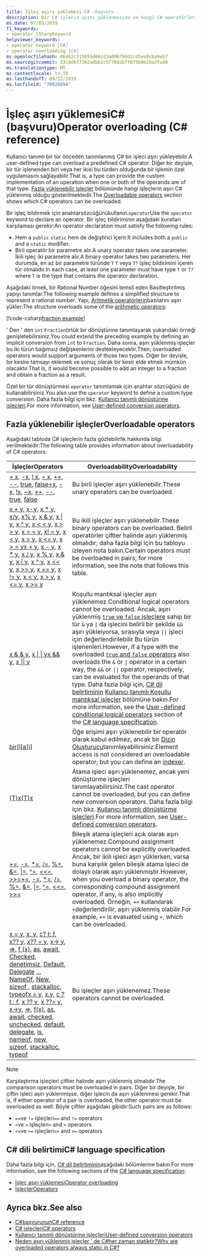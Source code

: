 ```yaml
---
title: İşleç aşırı yüklemesi C# -başvuru
description: Bir C# işlecin aşırı yüklenmesine ve hangi C# operatörlerin aşırı yüklenebilir olduğunu öğrenin.
ms.date: 07/05/2019
f1_keywords:
- operator_CSharpKeyword
helpviewer_keywords:
- operator keyword [C#]
- operator overloading [C#]
ms.openlocfilehash: 06d62c215055d66cd3a89b794d2cd5ee8cba9eb7
ms.sourcegitcommit: 33c8d6f7342a4bb2c577842b7f075b0e20a2fa40
ms.translationtype: MT
ms.contentlocale: tr-TR
ms.lasthandoff: 09/12/2019
ms.locfileid: "70924694"
---
```

# <a name="operator-overloading-c-reference"></a><span data-ttu-id="c67a0-103">İşleç aşırı yüklemesiC# (başvuru)</span><span class="sxs-lookup"><span data-stu-id="c67a0-103">Operator overloading (C# reference)</span></span>

<span data-ttu-id="c67a0-104">Kullanıcı tanımlı bir tür önceden tanımlanmış C# bir işleci aşırı yükleyebilir.</span><span class="sxs-lookup"><span data-stu-id="c67a0-104">A user-defined type can overload a predefined C# operator.</span></span> <span data-ttu-id="c67a0-105">Diğer bir deyişle, bir tür işlenenden biri veya her ikisi bu türden olduğunda bir işlemin özel uygulamasını sağlayabilir.</span><span class="sxs-lookup"><span data-stu-id="c67a0-105">That is, a type can provide the custom implementation of an operation when one or both of the operands are of that type.</span></span> <span data-ttu-id="c67a0-106">[Fazla yüklenebilir işleçler](#overloadable-operators) bölümünde hangi işleçlerin aşırı C# yüklenmiş olduğu gösterilmektedir.</span><span class="sxs-lookup"><span data-stu-id="c67a0-106">The [Overloadable operators](#overloadable-operators) section shows which C# operators can be overloaded.</span></span>

<span data-ttu-id="c67a0-107">Bir işleç bildirmek için anahtarsözcüğünükullanın.`operator`</span><span class="sxs-lookup"><span data-stu-id="c67a0-107">Use the `operator` keyword to declare an operator.</span></span> <span data-ttu-id="c67a0-108">Bir işleç bildiriminin aşağıdaki kuralları karşılaması gerekir:</span><span class="sxs-lookup"><span data-stu-id="c67a0-108">An operator declaration must satisfy the following rules:</span></span>

- <span data-ttu-id="c67a0-109">Hem a `public` `static` hem de değiştirici içerir.</span><span class="sxs-lookup"><span data-stu-id="c67a0-109">It includes both a `public` and a `static` modifier.</span></span>
- <span data-ttu-id="c67a0-110">Birli operatör bir parametre alır.</span><span class="sxs-lookup"><span data-stu-id="c67a0-110">A unary operator takes one parameter.</span></span> <span data-ttu-id="c67a0-111">İkili işleç iki parametre alır.</span><span class="sxs-lookup"><span data-stu-id="c67a0-111">A binary operator takes two parameters.</span></span> <span data-ttu-id="c67a0-112">Her durumda, en az bir parametre türünde `T` `T` veya `T?` işleç bildirimini içeren tür olmalıdır.</span><span class="sxs-lookup"><span data-stu-id="c67a0-112">In each case, at least one parameter must have type `T` or `T?` where `T` is the type that contains the operator declaration.</span></span>

<span data-ttu-id="c67a0-113">Aşağıdaki örnek, bir Rational Number öğesini temsil eden Basitleştirilmiş yapıyı tanımlar.</span><span class="sxs-lookup"><span data-stu-id="c67a0-113">The following example defines a simplified structure to represent a rational number.</span></span> <span data-ttu-id="c67a0-114">Yapı, [Aritmetik operatörlerin](arithmetic-operators.md)bazılarını aşırı yükler:</span><span class="sxs-lookup"><span data-stu-id="c67a0-114">The structure overloads some of the [arithmetic operators](arithmetic-operators.md):</span></span>

[!code-csharp[fraction example](~/samples/csharp/language-reference/operators/OperatorOverloading.cs)]

<span data-ttu-id="c67a0-115">' Den ' den `int` `Fraction`örtük bir dönüştürme tanımlayarak yukarıdaki örneği genişletebilirsiniz.</span><span class="sxs-lookup"><span data-stu-id="c67a0-115">You could extend the preceding example by defining an implicit conversion from `int` to `Fraction`.</span></span> <span data-ttu-id="c67a0-116">Daha sonra, aşırı yüklenmiş işleçler bu iki türün bağımsız değişkenlerini destekleyecektir.</span><span class="sxs-lookup"><span data-stu-id="c67a0-116">Then, overloaded operators would support arguments of those two types.</span></span> <span data-ttu-id="c67a0-117">Diğer bir deyişle, bir kesire tamsayı eklemek ve sonuç olarak bir kesir elde etmek mümkün olacaktır.</span><span class="sxs-lookup"><span data-stu-id="c67a0-117">That is, it would become possible to add an integer to a fraction and obtain a fraction as a result.</span></span>

<span data-ttu-id="c67a0-118">Özel bir tür dönüştürmesi `operator` tanımlamak için anahtar sözcüğünü de kullanabilirsiniz.</span><span class="sxs-lookup"><span data-stu-id="c67a0-118">You also use the `operator` keyword to define a custom type conversion.</span></span> <span data-ttu-id="c67a0-119">Daha fazla bilgi için bkz. [Kullanıcı tanımlı dönüştürme işleçleri](user-defined-conversion-operators.md).</span><span class="sxs-lookup"><span data-stu-id="c67a0-119">For more information, see [User-defined conversion operators](user-defined-conversion-operators.md).</span></span>

## <a name="overloadable-operators"></a><span data-ttu-id="c67a0-120">Fazla yüklenebilir işleçler</span><span class="sxs-lookup"><span data-stu-id="c67a0-120">Overloadable operators</span></span>

<span data-ttu-id="c67a0-121">Aşağıdaki tabloda C# işleçlerin fazla gözlebilirlik hakkında bilgi verilmektedir:</span><span class="sxs-lookup"><span data-stu-id="c67a0-121">The following table provides information about overloadability of C# operators:</span></span>

| <span data-ttu-id="c67a0-122">İşleçler</span><span class="sxs-lookup"><span data-stu-id="c67a0-122">Operators</span></span> | <span data-ttu-id="c67a0-123">Overloadability</span><span class="sxs-lookup"><span data-stu-id="c67a0-123">Overloadability</span></span> |
| --------- | --------------- |
|<span data-ttu-id="c67a0-124">[+ x](arithmetic-operators.md#unary-plus-and-minus-operators), [-x](arithmetic-operators.md#unary-plus-and-minus-operators), [! x](boolean-logical-operators.md#logical-negation-operator-), [~ x](bitwise-and-shift-operators.md#bitwise-complement-operator-), [++](arithmetic-operators.md#increment-operator-), [--](arithmetic-operators.md#decrement-operator---), [true](true-false-operators.md), [false](true-false-operators.md)</span><span class="sxs-lookup"><span data-stu-id="c67a0-124">[+x](arithmetic-operators.md#unary-plus-and-minus-operators), [-x](arithmetic-operators.md#unary-plus-and-minus-operators), [!x](boolean-logical-operators.md#logical-negation-operator-), [~x](bitwise-and-shift-operators.md#bitwise-complement-operator-), [++](arithmetic-operators.md#increment-operator-), [--](arithmetic-operators.md#decrement-operator---), [true](true-false-operators.md), [false](true-false-operators.md)</span></span>|<span data-ttu-id="c67a0-125">Bu birli işleçler aşırı yüklenebilir.</span><span class="sxs-lookup"><span data-stu-id="c67a0-125">These unary operators can be overloaded.</span></span>|
|<span data-ttu-id="c67a0-126">[x + y](addition-operator.md), [x-y](subtraction-operator.md), [x \* y](arithmetic-operators.md#multiplication-operator-), [x/y](arithmetic-operators.md#division-operator-), [x% y](arithmetic-operators.md#remainder-operator-), [x & y](boolean-logical-operators.md#logical-and-operator-), [x &#124; y](boolean-logical-operators.md#logical-or-operator-), [x ^ y](boolean-logical-operators.md#logical-exclusive-or-operator-), [x \< \< y](bitwise-and-shift-operators.md#left-shift-operator-), [x > > y](bitwise-and-shift-operators.md#right-shift-operator-), [x = = y](equality-operators.md#equality-operator-), [x! = y](equality-operators.md#inequality-operator-), [x \< y](comparison-operators.md#less-than-operator-), [x > y](comparison-operators.md#greater-than-operator-), [x \<= y](comparison-operators.md#less-than-or-equal-operator-), [x > = y](comparison-operators.md#greater-than-or-equal-operator-)</span><span class="sxs-lookup"><span data-stu-id="c67a0-126">[x + y](addition-operator.md), [x - y](subtraction-operator.md), [x \* y](arithmetic-operators.md#multiplication-operator-), [x / y](arithmetic-operators.md#division-operator-), [x % y](arithmetic-operators.md#remainder-operator-), [x & y](boolean-logical-operators.md#logical-and-operator-), [x &#124; y](boolean-logical-operators.md#logical-or-operator-), [x ^ y](boolean-logical-operators.md#logical-exclusive-or-operator-), [x \<\< y](bitwise-and-shift-operators.md#left-shift-operator-), [x >> y](bitwise-and-shift-operators.md#right-shift-operator-), [x == y](equality-operators.md#equality-operator-), [x != y](equality-operators.md#inequality-operator-), [x \< y](comparison-operators.md#less-than-operator-), [x > y](comparison-operators.md#greater-than-operator-), [x \<= y](comparison-operators.md#less-than-or-equal-operator-), [x >= y](comparison-operators.md#greater-than-or-equal-operator-)</span></span>|<span data-ttu-id="c67a0-127">Bu ikili işleçler aşırı yüklenebilir.</span><span class="sxs-lookup"><span data-stu-id="c67a0-127">These binary operators can be overloaded.</span></span> <span data-ttu-id="c67a0-128">Belirli operatörler çiftler halinde aşırı yüklenmiş olmalıdır; daha fazla bilgi için bu tabloyu izleyen nota bakın.</span><span class="sxs-lookup"><span data-stu-id="c67a0-128">Certain operators must be overloaded in pairs; for more information, see the note that follows this table.</span></span>|
|<span data-ttu-id="c67a0-129">[x & & y](boolean-logical-operators.md#conditional-logical-and-operator-), [x &#124; &#124; y](boolean-logical-operators.md#conditional-logical-or-operator-)</span><span class="sxs-lookup"><span data-stu-id="c67a0-129">[x && y](boolean-logical-operators.md#conditional-logical-and-operator-), [x &#124;&#124; y](boolean-logical-operators.md#conditional-logical-or-operator-)</span></span>|<span data-ttu-id="c67a0-130">Koşullu mantıksal işleçler aşırı yüklenemez.</span><span class="sxs-lookup"><span data-stu-id="c67a0-130">Conditional logical operators cannot be overloaded.</span></span> <span data-ttu-id="c67a0-131">Ancak, aşırı yüklenmiş [ `true` ve `false` işleçlere](true-false-operators.md) sahip bir tür `&` ya <code>&#124;</code> da işlecini belirli bir şekilde `&&` aşırı yükleiyorsa, sırasıyla veya <code>&#124;&#124;</code> işleci için değerlendirilebilir Bu türün işlenenleri.</span><span class="sxs-lookup"><span data-stu-id="c67a0-131">However, if a type with the overloaded [`true` and `false` operators](true-false-operators.md) also overloads the `&` or <code>&#124;</code> operator in a certain way, the `&&` or <code>&#124;&#124;</code> operator, respectively, can be evaluated for the operands of that type.</span></span> <span data-ttu-id="c67a0-132">Daha fazla bilgi için, [ C# dil belirtiminin](~/_csharplang/spec/introduction.md) [Kullanıcı tanımlı Koşullu mantıksal işleçler](~/_csharplang/spec/expressions.md#user-defined-conditional-logical-operators) bölümüne bakın.</span><span class="sxs-lookup"><span data-stu-id="c67a0-132">For more information, see the [User-defined conditional logical operators](~/_csharplang/spec/expressions.md#user-defined-conditional-logical-operators) section of the [C# language specification](~/_csharplang/spec/introduction.md).</span></span>|
|[<span data-ttu-id="c67a0-133">bir&#91;i&#93;</span><span class="sxs-lookup"><span data-stu-id="c67a0-133">a&#91;i&#93;</span></span>](member-access-operators.md#indexer-operator-)|<span data-ttu-id="c67a0-134">Öğe erişimi aşırı yüklenebilir bir operatör olarak kabul edilmez, ancak bir [Dizin Oluşturucu](../../programming-guide/indexers/index.md)tanımlayabilirsiniz.</span><span class="sxs-lookup"><span data-stu-id="c67a0-134">Element access is not considered an overloadable operator, but you can define an [indexer](../../programming-guide/indexers/index.md).</span></span>|
|[<span data-ttu-id="c67a0-135">(T)x</span><span class="sxs-lookup"><span data-stu-id="c67a0-135">(T)x</span></span>](type-testing-and-cast.md#cast-operator-)|<span data-ttu-id="c67a0-136">Atama işleci aşırı yüklenemez, ancak yeni dönüştürme işleçleri tanımlayabilirsiniz.</span><span class="sxs-lookup"><span data-stu-id="c67a0-136">The cast operator cannot be overloaded, but you can define new conversion operators.</span></span> <span data-ttu-id="c67a0-137">Daha fazla bilgi için bkz. [Kullanıcı tanımlı dönüştürme işleçleri](user-defined-conversion-operators.md).</span><span class="sxs-lookup"><span data-stu-id="c67a0-137">For more information, see [User-defined conversion operators](user-defined-conversion-operators.md).</span></span>|
|<span data-ttu-id="c67a0-138">[+=](arithmetic-operators.md#compound-assignment), [-=](arithmetic-operators.md#compound-assignment), [\*=](arithmetic-operators.md#compound-assignment), [/=](arithmetic-operators.md#compound-assignment), [%=](arithmetic-operators.md#compound-assignment), [&=](boolean-logical-operators.md#compound-assignment), [&#124;=](boolean-logical-operators.md#compound-assignment), [^=](boolean-logical-operators.md#compound-assignment), [\<\<=](bitwise-and-shift-operators.md#compound-assignment), [>>=](bitwise-and-shift-operators.md#compound-assignment)</span><span class="sxs-lookup"><span data-stu-id="c67a0-138">[+=](arithmetic-operators.md#compound-assignment), [-=](arithmetic-operators.md#compound-assignment), [\*=](arithmetic-operators.md#compound-assignment), [/=](arithmetic-operators.md#compound-assignment), [%=](arithmetic-operators.md#compound-assignment), [&=](boolean-logical-operators.md#compound-assignment), [&#124;=](boolean-logical-operators.md#compound-assignment), [^=](boolean-logical-operators.md#compound-assignment), [\<\<=](bitwise-and-shift-operators.md#compound-assignment), [>>=](bitwise-and-shift-operators.md#compound-assignment)</span></span>|<span data-ttu-id="c67a0-139">Bileşik atama işleçleri açık olarak aşırı yüklenemez.</span><span class="sxs-lookup"><span data-stu-id="c67a0-139">Compound assignment operators cannot be explicitly overloaded.</span></span> <span data-ttu-id="c67a0-140">Ancak, bir ikili işleci aşırı yüklerken, varsa buna karşılık gelen bileşik atama işleci de dolaylı olarak aşırı yüklenmiştir.</span><span class="sxs-lookup"><span data-stu-id="c67a0-140">However, when you overload a binary operator, the corresponding compound assignment operator, if any, is also implicitly overloaded.</span></span> <span data-ttu-id="c67a0-141">Örneğin, `+=` kullanılarak `+`değerlendirilir, aşırı yüklenmiş olabilir.</span><span class="sxs-lookup"><span data-stu-id="c67a0-141">For example, `+=` is evaluated using `+`, which can be overloaded.</span></span>|
|<span data-ttu-id="c67a0-142">[x = y](assignment-operator.md), [x. y](member-access-operators.md#member-access-operator-), [c? t: f](conditional-operator.md), [x?? y](null-coalescing-operator.md), [x?? = y](null-coalescing-operator.md), [x-> y](pointer-related-operators.md#pointer-member-access-operator--), [=>](lambda-operator.md), [f (x)](member-access-operators.md#invocation-operator-), [as](type-testing-and-cast.md#as-operator), [await](await.md), [Checked](../keywords/checked.md), [denetimsiz](../keywords/unchecked.md), [Default](default.md), [Delegate](delegate-operator.md) [,,,](type-testing-and-cast.md#is-operator) [NameOf](nameof.md), [New](new-operator.md), [sizeof ](sizeof.md), [stackalloc](stackalloc.md), [typeof](type-testing-and-cast.md#typeof-operator)</span><span class="sxs-lookup"><span data-stu-id="c67a0-142">[x = y](assignment-operator.md), [x.y](member-access-operators.md#member-access-operator-), [c ? t : f](conditional-operator.md), [x ?? y](null-coalescing-operator.md), [x ??= y](null-coalescing-operator.md), [x->y](pointer-related-operators.md#pointer-member-access-operator--), [=>](lambda-operator.md), [f(x)](member-access-operators.md#invocation-operator-), [as](type-testing-and-cast.md#as-operator), [await](await.md), [checked](../keywords/checked.md), [unchecked](../keywords/unchecked.md), [default](default.md), [delegate](delegate-operator.md), [is](type-testing-and-cast.md#is-operator), [nameof](nameof.md), [new](new-operator.md), [sizeof](sizeof.md), [stackalloc](stackalloc.md), [typeof](type-testing-and-cast.md#typeof-operator)</span></span>|<span data-ttu-id="c67a0-143">Bu işleçler aşırı yüklenemez.</span><span class="sxs-lookup"><span data-stu-id="c67a0-143">These operators cannot be overloaded.</span></span>|

> [!NOTE]
> <span data-ttu-id="c67a0-144">Karşılaştırma işleçleri çiftler halinde aşırı yüklenmiş olmalıdır.</span><span class="sxs-lookup"><span data-stu-id="c67a0-144">The comparison operators must be overloaded in pairs.</span></span> <span data-ttu-id="c67a0-145">Diğer bir deyişle, bir çiftin işleci aşırı yüklenmişse, diğer işlecin da aşırı yüklenmesi gerekir.</span><span class="sxs-lookup"><span data-stu-id="c67a0-145">That is, if either operator of a pair is overloaded, the other operator must be overloaded as well.</span></span> <span data-ttu-id="c67a0-146">Böyle çiftler aşağıdaki gibidir:</span><span class="sxs-lookup"><span data-stu-id="c67a0-146">Such pairs are as follows:</span></span>
>
> - <span data-ttu-id="c67a0-147">`==`ve `!=` işleçleri</span><span class="sxs-lookup"><span data-stu-id="c67a0-147">`==` and `!=` operators</span></span>
> - <span data-ttu-id="c67a0-148">`<`ve `>` işleçleri</span><span class="sxs-lookup"><span data-stu-id="c67a0-148">`<` and `>` operators</span></span>
> - <span data-ttu-id="c67a0-149">`<=`ve `>=` işleçleri</span><span class="sxs-lookup"><span data-stu-id="c67a0-149">`<=` and `>=` operators</span></span>

## <a name="c-language-specification"></a><span data-ttu-id="c67a0-150">C# dili belirtimi</span><span class="sxs-lookup"><span data-stu-id="c67a0-150">C# language specification</span></span>

<span data-ttu-id="c67a0-151">Daha fazla bilgi için, [ C# dil belirtiminin](~/_csharplang/spec/introduction.md)aşağıdaki bölümlerine bakın:</span><span class="sxs-lookup"><span data-stu-id="c67a0-151">For more information, see the following sections of the [C# language specification](~/_csharplang/spec/introduction.md):</span></span>

- [<span data-ttu-id="c67a0-152">İşleç aşırı yüklemesi</span><span class="sxs-lookup"><span data-stu-id="c67a0-152">Operator overloading</span></span>](~/_csharplang/spec/expressions.md#operator-overloading)
- [<span data-ttu-id="c67a0-153">İşleçler</span><span class="sxs-lookup"><span data-stu-id="c67a0-153">Operators</span></span>](~/_csharplang/spec/classes.md#operators)

## <a name="see-also"></a><span data-ttu-id="c67a0-154">Ayrıca bkz.</span><span class="sxs-lookup"><span data-stu-id="c67a0-154">See also</span></span>

- [<span data-ttu-id="c67a0-155">C#başvurunun</span><span class="sxs-lookup"><span data-stu-id="c67a0-155">C# reference</span></span>](../index.md)
- [<span data-ttu-id="c67a0-156">C# işleçleri</span><span class="sxs-lookup"><span data-stu-id="c67a0-156">C# operators</span></span>](index.md)
- [<span data-ttu-id="c67a0-157">Kullanıcı tanımlı dönüştürme işleçleri</span><span class="sxs-lookup"><span data-stu-id="c67a0-157">User-defined conversion operators</span></span>](user-defined-conversion-operators.md)
- [<span data-ttu-id="c67a0-158">Neden aşırı yüklenmiş işleçler ' de C#her zaman statiktir?</span><span class="sxs-lookup"><span data-stu-id="c67a0-158">Why are overloaded operators always static in C#?</span></span>](https://blogs.msdn.microsoft.com/ericlippert/2007/05/14/why-are-overloaded-operators-always-static-in-c/)
